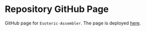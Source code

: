 # Repository GitHub Page
GitHub page for `Esoteric-Assembler`. The page is deployed [here](https://OogleGlu.github.io/Esoteric-Assembler/).
